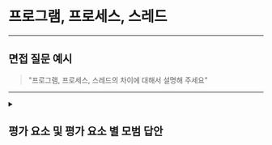 
# 프로그램, 프로세스, 스레드

---

## 면접 질문 예시

> "프로그램, 프로세스, 스레드의 차이에 대해서 설명해 주세요”

---

<details>
  <summary><h2> 평가 요소 및 평가 요소 별 모범 답안</h2></summary>

  ### 1. 프로그램, 프로세스, 스레드 정의 및 개념 이해
  - 포함내용
    * 프로그램 : 보조기억장치(SSD, HDD 등)에 존재하는 아직 실행되지 않은(메모리에 로드되지 않은) 정적인 실행 파일(코드)
    * 프로세스 : 프로그램이 메모리에 로드되어 OS 자원이 할당되어 실행 중인 상태
    * 스레드 : 프로세스 내부에서 실제 작업을 수행하는 실행 단위

  ### 2. 프로그램, 프로세스, 스레드 예시
  - 포함내용
    * 예시1 : 문서 프로그램(MS Word)
      - 프로그램 : 보조기억장치에 저장된 Word 실행 파일, 아직 실행되지 않음
      - 프로세스 : 사용자가 Word를 실행하여 메모리에 로드된 Word
      - 스레드 : Word에서 실행되는 개별 작업(텍스트 입력, 문서 랜더링, 저장 등)
     
    * 예시2 : Java, Spring MVC
      - 프로그램 : 보조기억장치에 저장된 Java 애플리케이션 코드(.jar, .war 파일), 아직 실행중이지 않음
      - 프로세스 : 실행하여 메모리에 로드된 JVM 프로세스
      - 스레드 : 요청이 들어오면 스레드 풀에서 스레드를 할당 받아 요청을 처리하는 작업(Spring WebFlux는 요청당 스레드 1개가 아닐 수 있음)
  <details>
    <summary>모범 답안 예시</summary>
    
      "프로그램은 보조기억장치에 있는 실행 파일이고, 메모리에 로드되어 실행중인 상태가 되면 프로세스라 합니다.  
      한 프로세스 안에는 실제 작업 단위인 여러 스레드가 존재합니다.  
      대표적인 예시로 보조기억장치에 저장된 Word 파일은 프로그램, Word를 실행하면 메모리에 로드되면서 프로세스가 되고,  
      프로세스에서 실행되는 텍스트 입력, 문서 랜더링과 같은 개별 작업을 스레드라 합니다"
  
  </details>

  ### 3. 심화 지식
  
  - 포함내용
    * 프로세스의 메모리 영역
      - 코드 영역 : 실행할 수 있는 코드(명령어)가 저장되는 영역
      - 데이터 영역 : 실행되는 동안 유지할 데이터(전역 변수)가 저장되는 공간
      - 힙 영역 : 프로그래머가 직접 할당할 수 있는 저장 공간
      - 스택 영역 : 데이터(지역 변수, 매개 변수)를 일시적으로 저장하는 공간
    * 프로그램을 보조기억장치에 저장하고 메모리로 옮겨 실행하는 이유
      - 속도 : 레지스터 > CPU 캐시(L1 > L2 > L3) > RAM > SSD > HDD
      - 비용 : 레지스터 < CPU 캐시(L1 < L2 < L3) < RAM < SSD < HDD
      - SSD와 HDD는 비휘발성  
> 더 많은 용량을 영구적으로 저장하기 위해 보조기억장치를 이용
더 빠른 실행을 위해 프로그램은 SSD, HDD -> RAM -> CPU 캐시 -> 레지스터로 가져온 뒤 CPU에서 실행
